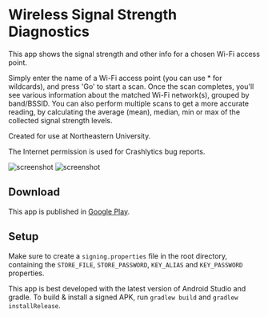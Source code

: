 Wireless Signal Strength Diagnostics
====================================
This app shows the signal strength and other info for a chosen Wi-Fi access point.

Simply enter the name of a Wi-Fi access point (you can use * for wildcards), and press 'Go' to start a scan. Once the scan completes, you'll see various information about the matched Wi-Fi network(s), grouped by band/BSSID. You can also perform multiple scans to get a more accurate reading, by calculating the average (mean), median, min or max of the collected signal strength levels.

Created for use at Northeastern University.

The Internet permission is used for Crashlytics bug reports.

![screenshot](http://i.imgur.com/G2TXk0W.png)
![screenshot](http://i.imgur.com/FZwNylG.png)

Download
--------
This app is published in [Google Play](https://play.google.com/store/apps/details?id=edu.neu.rrc.wifisigstrdiag).

Setup
-----
Make sure to create a `signing.properties` file in the root directory, containing the `STORE_FILE`, `STORE_PASSWORD`, `KEY_ALIAS` and `KEY_PASSWORD` properties.

This app is best developed with the latest version of Android Studio and gradle. To build & install a signed APK, run `gradlew build` and `gradlew installRelease`.
